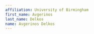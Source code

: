 ```yaml
---
affiliation: University of Birmingham
first_name: Avgerinos
last_name: Delkos
name: Avgerinos Delkos
---
```


